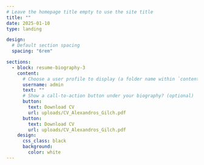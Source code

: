 ```yaml
---
# Leave the homepage title empty to use the site title
title: ""
date: 2025-01-10
type: landing

design:
  # Default section spacing
  spacing: "6rem"

sections:
  - block: resume-biography-3
    content:
      # Choose a user profile to display (a folder name within `content/authors/`)
      username: admin
      text: ""
      # Show a call-to-action button under your biography? (optional)
      button:
        text: Download CV
        url: uploads/CV_Alexandros_Gilch.pdf
      button:
        text: Download CV
        url: uploads/CV_Alexandros_Gilch.pdf
    design:
      css_class: black
      background:
        color: white
---
```

